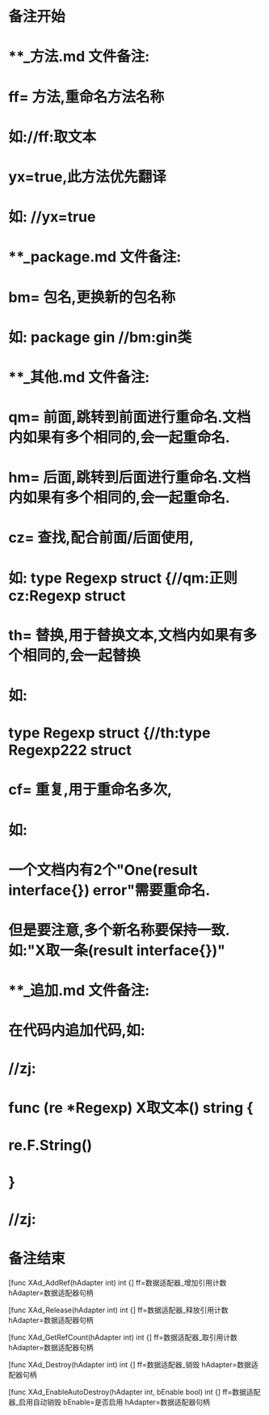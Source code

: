# 备注开始
# **_方法.md 文件备注:
# ff= 方法,重命名方法名称
# 如://ff:取文本
#
# yx=true,此方法优先翻译
# 如: //yx=true

# **_package.md 文件备注:
# bm= 包名,更换新的包名称 
# 如: package gin //bm:gin类

# **_其他.md 文件备注:
# qm= 前面,跳转到前面进行重命名.文档内如果有多个相同的,会一起重命名.
# hm= 后面,跳转到后面进行重命名.文档内如果有多个相同的,会一起重命名.
# cz= 查找,配合前面/后面使用,
# 如: type Regexp struct {//qm:正则 cz:Regexp struct
#
# th= 替换,用于替换文本,文档内如果有多个相同的,会一起替换
# 如:
# type Regexp struct {//th:type Regexp222 struct
#
# cf= 重复,用于重命名多次,
# 如: 
# 一个文档内有2个"One(result interface{}) error"需要重命名.
# 但是要注意,多个新名称要保持一致. 如:"X取一条(result interface{})"

# **_追加.md 文件备注:
# 在代码内追加代码,如:
# //zj:
# func (re *Regexp) X取文本() string { 
# re.F.String()
# }
# //zj:
# 备注结束

[func XAd_AddRef(hAdapter int) int {]
ff=数据适配器_增加引用计数
hAdapter=数据适配器句柄

[func XAd_Release(hAdapter int) int {]
ff=数据适配器_释放引用计数
hAdapter=数据适配器句柄

[func XAd_GetRefCount(hAdapter int) int {]
ff=数据适配器_取引用计数
hAdapter=数据适配器句柄

[func XAd_Destroy(hAdapter int) int {]
ff=数据适配器_销毁
hAdapter=数据适配器句柄

[func XAd_EnableAutoDestroy(hAdapter int, bEnable bool) int {]
ff=数据适配器_启用自动销毁
bEnable=是否启用
hAdapter=数据适配器句柄
